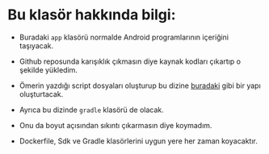 # Bu klasör hakkında bilgi:

* Buradaki `app` klasörü normalde Android programlarının içeriğini taşıyacak.
* Github reposunda karışıklık çıkmasın diye kaynak kodları çıkartıp o şekilde yükledim.
* Ömerin yazdığı script dosyaları oluşturup bu dizine [buradaki](https://github.com/AndroAI-GTU/AndroAI/blob/main/coreCompiler/project_tree.txt) gibi bir yapı oluşturtacak.

* Ayrıca bu dizinde `gradle` klasörü de olacak.
* Onu da boyut açısından sıkıntı çıkarmasın diye koymadım.
* Dockerfile, Sdk ve Gradle klasörlerini uygun yere her zaman koyacaktır.

